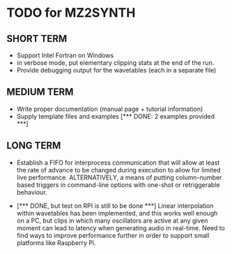 # TODO for MZ2SYNTH

## SHORT TERM

- Support Intel Fortran on Windows
- in verbose mode, put elementary clipping stats at the end of the run.
- Provide debugging output for the wavetables (each in a separate file)

## MEDIUM TERM
- Write proper documentation (manual page + tutorial information)
- Supply template files and examples [*** DONE: 2 examples provided ***]

## LONG TERM

- Establish a FIFO for interprocess communication that will allow at least the
  rate of advance to be changed during execution to allow for limited live
  performance.  ALTERNATIVELY, a means of putting column-number based triggers in
  command-line options with one-shot or retriggerable behaviour.

- [*** DONE, but test on RPI is still to be done ***]
  Linear interpolation within wavetables has been implemented, and this works well
  enough on a PC, but clips in which many oscillators are active at any given moment can
  lead to latency when generating audio in real-time.  Need to find ways to improve
  performance further in order to support small platforms like Raspberry Pi.
  
